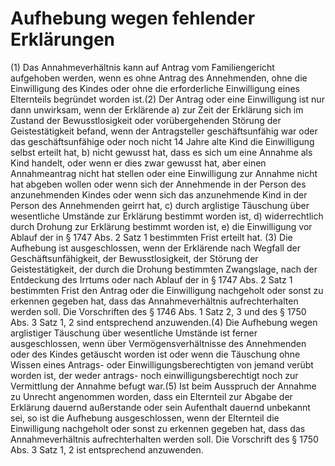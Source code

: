 # Aufhebung wegen fehlender Erklärungen

(1) Das Annahmeverhältnis kann auf Antrag vom Familiengericht aufgehoben werden, wenn es ohne Antrag des Annehmenden, ohne die Einwilligung des Kindes oder ohne die erforderliche Einwilligung eines Elternteils begründet worden ist.(2) Der Antrag oder eine Einwilligung ist nur dann unwirksam, wenn der Erklärende  a)
 zur Zeit der Erklärung sich im Zustand der Bewusstlosigkeit oder vorübergehenden Störung der Geistestätigkeit befand, wenn der Antragsteller geschäftsunfähig war oder das geschäftsunfähige oder noch nicht 14 Jahre alte Kind die Einwilligung selbst erteilt hat,
 b)
 nicht gewusst hat, dass es sich um eine Annahme als Kind handelt, oder wenn er dies zwar gewusst hat, aber einen Annahmeantrag nicht hat stellen oder eine Einwilligung zur Annahme nicht hat abgeben wollen oder wenn sich der Annehmende in der Person des anzunehmenden Kindes oder wenn sich das anzunehmende Kind in der Person des Annehmenden geirrt hat,
 c)
 durch arglistige Täuschung über wesentliche Umstände zur Erklärung bestimmt worden ist,
 d)
 widerrechtlich durch Drohung zur Erklärung bestimmt worden ist,
 e)
 die Einwilligung vor Ablauf der in § 1747 Abs. 2 Satz 1 bestimmten Frist erteilt hat.
(3) Die Aufhebung ist ausgeschlossen, wenn der Erklärende nach Wegfall der Geschäftsunfähigkeit, der Bewusstlosigkeit, der Störung der Geistestätigkeit, der durch die Drohung bestimmten Zwangslage, nach der Entdeckung des Irrtums oder nach Ablauf der in § 1747 Abs. 2 Satz 1 bestimmten Frist den Antrag oder die Einwilligung nachgeholt oder sonst zu erkennen gegeben hat, dass das Annahmeverhältnis aufrechterhalten werden soll. Die Vorschriften des § 1746 Abs. 1 Satz 2, 3 und des § 1750 Abs. 3 Satz 1, 2 sind entsprechend anzuwenden.(4) Die Aufhebung wegen arglistiger Täuschung über wesentliche Umstände ist ferner ausgeschlossen, wenn über Vermögensverhältnisse des Annehmenden oder des Kindes getäuscht worden ist oder wenn die Täuschung ohne Wissen eines Antrags- oder Einwilligungsberechtigten von jemand verübt worden ist, der weder antrags- noch einwilligungsberechtigt noch zur Vermittlung der Annahme befugt war.(5) Ist beim Ausspruch der Annahme zu Unrecht angenommen worden, dass ein Elternteil zur Abgabe der Erklärung dauernd außerstande oder sein Aufenthalt dauernd unbekannt sei, so ist die Aufhebung ausgeschlossen, wenn der Elternteil die Einwilligung nachgeholt oder sonst zu erkennen gegeben hat, dass das Annahmeverhältnis aufrechterhalten werden soll. Die Vorschrift des § 1750 Abs. 3 Satz 1, 2 ist entsprechend anzuwenden. 

